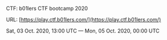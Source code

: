 CTF: b01lers CTF bootcamp 2020

URL: [https://play.ctf.b01lers.com/](https://play.ctf.b01lers.com/)

Sat, 03 Oct. 2020, 13:00 UTC — Mon, 05 Oct. 2020, 00:00 UTC
